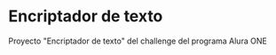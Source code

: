 <h1>Encriptador de texto</h1>

<p>Proyecto "Encriptador de texto" del challenge del programa Alura ONE</p>
